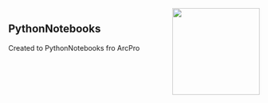 <img width="175" align="right" src="https://github.com/user-attachments/assets/3d867e21-deed-4fcb-95b0-1856dad3ea1d"/>

## PythonNotebooks
Created to PythonNotebooks fro ArcPro
